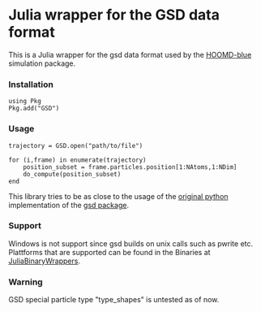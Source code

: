 # Julia wrapper for the GSD data format

This is a Julia wrapper for the gsd data format used by the [HOOMD-blue](https://glotzerlab.engin.umich.edu/hoomd-blue/) simulation package.

### Installation

```
using Pkg 
Pkg.add("GSD")
```

### Usage

```
trajectory = GSD.open("path/to/file")

for (i,frame) in enumerate(trajectory)
    position_subset = frame.particles.position[1:NAtoms,1:NDim]
    do_compute(position_subset)
end
```
This library tries to be as close to the usage of the [original python](https://gsd.readthedocs.io/en/v3.2.1/hoomd-examples.html) implementation of the [gsd package](https://github.com/glotzerlab/gsd).

### Support

Windows is not support since gsd builds on unix calls such as pwrite etc. Plattforms that are supported can be found in the Binaries at [JuliaBinaryWrappers](https://github.com/JuliaBinaryWrappers/libgsd_jll.jl).


### Warning 

GSD special particle type "type_shapes" is untested as of now. 

